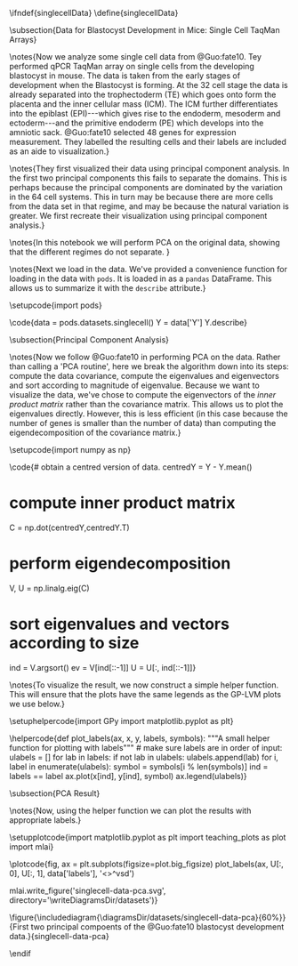 \ifndef{singlecellData}
\define{singlecellData}


\subsection{Data for Blastocyst Development in Mice: Single Cell TaqMan Arrays}

\notes{Now we analyze some single cell data from @Guo:fate10. Tey performed qPCR TaqMan array on single cells from the developing blastocyst in mouse. The data is taken from the early stages of development when the Blastocyst is forming. At the 32 cell stage the data is already separated into the trophectoderm (TE) which goes onto form the placenta and the inner cellular mass (ICM). The ICM further differentiates into the epiblast (EPI)---which gives rise to the endoderm, mesoderm and ectoderm---and the primitive endoderm (PE) which develops into the amniotic sack. @Guo:fate10 selected 48 genes for expression measurement. They labelled the resulting cells and their labels are included as an aide to visualization.}

\notes{They first visualized their data using principal component analysis. In the first two principal components this fails to separate the domains. This is perhaps because the principal components are dominated by the variation in the 64 cell systems. This in turn may be because there are more cells from the data set in that regime, and may be because the natural variation is greater. We first recreate their visualization using principal component analysis.}


\notes{In this notebook we will perform PCA on the original data, showing that the different regimes do not separate. }


\notes{Next we load in the data. We've provided a convenience function for loading in the data with `pods`. It is loaded in as a `pandas` DataFrame. This allows us to summarize it with the `describe` attribute.}

\setupcode{import pods}

\code{data = pods.datasets.singlecell()
Y = data['Y']
Y.describe}


\subsection{Principal Component Analysis}

\notes{Now we follow @Guo:fate10 in performing PCA on the data. Rather than calling a 'PCA routine', here we break the algorithm down into its steps: compute the data covariance, compute the eigenvalues and eigenvectors and sort according to magnitude of eigenvalue. Because we want to visualize the data, we've chose to compute the eigenvectors of the *inner product matrix* rather than the covariance matrix. This allows us to plot the eigenvalues directly. However, this is less efficient (in this case because the number of genes is smaller than the number of data) than computing the eigendecomposition of the covariance matrix.}


\setupcode{import numpy as np}

\code{# obtain a centred version of data.
centredY = Y - Y.mean()
# compute inner product matrix
C = np.dot(centredY,centredY.T)
# perform eigendecomposition
V, U = np.linalg.eig(C)
# sort eigenvalues and vectors according to size
ind = V.argsort()
ev = V[ind[::-1]]
U = U[:, ind[::-1]]}

\notes{To visualize the result, we now construct a simple helper
function. This will ensure that the plots have the same legends as the
GP-LVM plots we use below.}


\setuphelpercode{import GPy
import matplotlib.pyplot as plt}

\helpercode{def plot_labels(ax, x, y, labels, symbols):
    """A small helper function for plotting with labels"""
    # make sure labels are in order of input:
    ulabels = []
    for lab in labels:
        if not lab in ulabels:
            ulabels.append(lab)
    for i, label in enumerate(ulabels):
        symbol = symbols[i % len(symbols)]
        ind = labels == label
        ax.plot(x[ind], y[ind], symbol)
    ax.legend(ulabels)}

\subsection{PCA Result}

\notes{Now, using the helper function we can plot the results with appropriate labels.}


\setupplotcode{import matplotlib.pyplot as plt
import teaching_plots as plot
import mlai}

\plotcode{fig, ax = plt.subplots(figsize=plot.big_figsize)
plot_labels(ax, U[:, 0], U[:, 1], data['labels'], '<>^vsd')

mlai.write_figure('singlecell-data-pca.svg', directory='\writeDiagramsDir/datasets')}

\figure{\includediagram{\diagramsDir/datasets/singlecell-data-pca}{60%}}{First two principal compoents of the @Guo:fate10 blastocyst development data.}{singlecell-data-pca}

\endif

